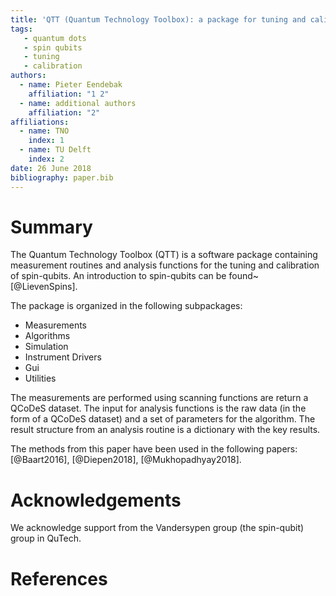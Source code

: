 ```yaml
---
title: 'QTT (Quantum Technology Toolbox): a package for tuning and calibration of spin-qubits'
tags:
   - quantum dots
   - spin qubits
   - tuning
   - calibration
authors:
  - name: Pieter Eendebak
    affiliation: "1 2"
  - name: additional authors
    affiliation: "2"
affiliations:
  - name: TNO
    index: 1
  - name: TU Delft
    index: 2
date: 26 June 2018
bibliography: paper.bib
---
```


# Summary

The Quantum Technology Toolbox (QTT) is a software package containing measurement routines and analysis functions 
for the tuning and calibration of spin-qubits. An introduction to spin-qubits can be found~[@LievenSpins].

The package is organized in the following subpackages:

* Measurements
* Algorithms
* Simulation
* Instrument Drivers
* Gui
* Utilities

The measurements are performed using scanning functions are return a QCoDeS dataset. The input
for analysis functions is the raw data (in the form of a QCoDeS dataset) and a set of parameters
for the algorithm. The result structure from an analysis routine is a dictionary with the key results.

The methods from this paper have been used in the following papers: [@Baart2016], [@Diepen2018], [@Mukhopadhyay2018].

# Acknowledgements

We acknowledge support from the Vandersypen group (the spin-qubit) group in QuTech.

# References
